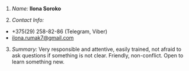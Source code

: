 1. *Name:* **Ilona Soroko**

2. *Contact Info:* 
- +375(29) 258-82-86 (Telegram, Viber)
- ilona.rumak7@gmail.com

3. *Summary:* Very responsible and attentive, easily trained, not afraid to ask questions if something is not clear. Friendly, non-conflict. Open to learn something new.